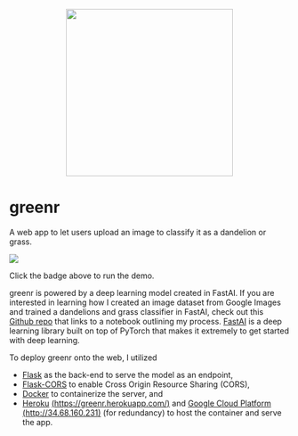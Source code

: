 <p align="center">
  <a href="url"><img src="https://github.com/btphan95/greenr/blob/master/logo.png?raw=true" align="middle" height="300" width="300" ></a>
</p>

# greenr 

A web app to let users upload an image to classify it as a dandelion or grass.

[<img src="https://img.shields.io/badge/live-demo-brightgreen?style=for-the-badge&logo=appveyor?">](http://34.68.160.231)

Click the badge above to run the demo.


greenr is powered by a deep learning model created in FastAI. If you are interested in learning how I  created an image dataset from Google Images and trained a dandelions and grass classifier in FastAI, check out this [Github repo](https://github.com/btphan95/greenr-train/) that links to a notebook outlining my process. [FastAI](http://34.68.160.231) is a deep learning library built on top of PyTorch that makes it extremely to get started with deep learning.

To deploy greenr onto the web, I utilized 
* [Flask](https://flask.palletsprojects.com/en/1.1.x/) as the back-end to serve the model as an endpoint, 
* [Flask-CORS](https://flask-cors.readthedocs.io/) to enable Cross Origin Resource Sharing (CORS), 
* [Docker](https://www.docker.com/) to containerize the server, and 
* [Heroku](https://www.heroku.com/) [(https://greenr.herokuapp.com/)](https://greenr.herokuapp.com/) and [Google Cloud Platform](http://cloud.google.com/) [(http://34.68.160.231)](http://34.68.160.231) (for redundancy) to host the container and serve the app.

